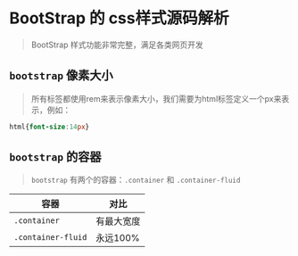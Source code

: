# BootStrap 的 css样式源码解析

> BootStrap 样式功能非常完整，满足各类网页开发

## `bootstrap` 像素大小

> 所有标签都使用rem来表示像素大小，我们需要为html标签定义一个px来表示，例如：

```css
html{font-size:14px}
```

## `bootstrap` 的容器

> `bootstrap` 有两个的容器：`.container` 和 `.container-fluid`

| 容器                 | 对比     |
| ------------------ | ------ |
| `.container`       | 有最大宽度  |
| `.container-fluid` | 永远100% |
